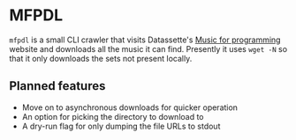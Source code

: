 # MFPDL
`mfpdl` is a small CLI crawler that visits Datassette's [Music for
programming](http://musicforprogramming.net) website and downloads all the music it
can find. Presently it uses `wget -N` so that it only downloads the sets not
present locally.

## Planned features
* Move on to asynchronous downloads for quicker operation
* An option for picking the directory to download to
* A dry-run flag for only dumping the file URLs to stdout
